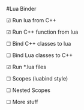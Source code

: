 
#Lua Binder

 ☑ Run lua from C++
 
 ☑ Run C++ function from lua
 
 ☐ Bind C++ classes to lua
 
 ☐ Bind Lua classes to C++
 
 ☑ Run *.lua files
 
 ☐ Scopes (luabind style)
 
 ☐ Nested Scopes
 
 ☐ More stuff
 
 

 